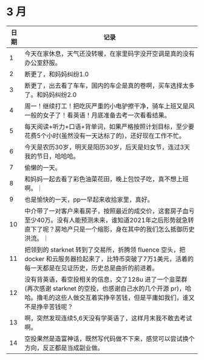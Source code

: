 # 3 月

| 日期 | 记录 |
|-------|--------------|
| 1 | 今天在家休息，天气还没转暖，在家里码字没开空调是真的没有办公室舒服。|
| 2 | 断更了，和妈妈纠纷1.0 |
| 3 | 断更了，出去看了车车，国内的车企是真的卷啊，买车选择太多了。和妈妈纠纷2.0 |
| 4 | 周一！继续打工！把吃灰严重的小电驴擦干净，骑车上班又是风一般的女子了！看英语！月底准备去考一次看看结果。 |
| 5 | 每天阅读+听力+口语+背单词，如果严格按照计划目标，至少要花费5个小时(虽然没有一天达标了的)，还好现在工作不忙。 |
| 6 | 今天是农历30岁，明天是阳历30岁，后天是妇女节，连过3天我的节日，哈哈哈。|
| 7 | 偷懒的一天。|
| 8 | 和妈妈一起去看了彩色油菜花田，晚上包饺子吃，真不想上班啊。｜
| 9 | 也是愉快的一天，pp一早起来收拾家里，真好。|
| 10 | 中介带了一对客户来看房子，按照最近的成交价，这套房子血亏至少40万。没有人能预测未来，谁知道2021年之后形势就急转直下了呢？房地产只是一个缩影，身在其中的我们怎么抵御历史洪流。｜
| 11 | 把领到的 starknet 转到了交易所，折腾领 fluence 空头，把 docker 和云服务器捡起来了，比特币突破了7万1美元，活着的每一天都是在见证历史，历史总是曲折的前进着。|
| 12 | 没有背英语，看空投相关的信息，交了128u 进了一个韭菜群(再次感谢 starknet 的空投，也感谢自己水的几个开源 pr)，哈哈。撸毛的这些人做交互着实挣辛苦钱，但是平庸如我们，谁又不是挣辛苦钱呢？|
| 13 | 啊，突然发现连续5,6天没有学英语了，这样月末我不敢去考试啊。|
| 14 | 空投果然是造富神话，既然写代码做不下来，感觉可以尝试换个方向，反正都是当成副业做。|
